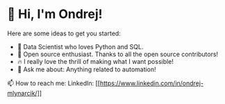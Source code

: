 # 👋 Hi, I'm Ondrej!

Here are some ideas to get you started:

* 🎨 Data Scientist who loves Python and SQL.
* 🎁 Open source enthusiast. Thanks to all the open source contributors!
* 🔥 I really love the thrill of making what I want possible!
* 💬 Ask me about:  Anything related to automation!

📫 How to reach me:  LinkedIn: [[https://www.linkedin.com/in/ondrej-mlynarcik/]]
